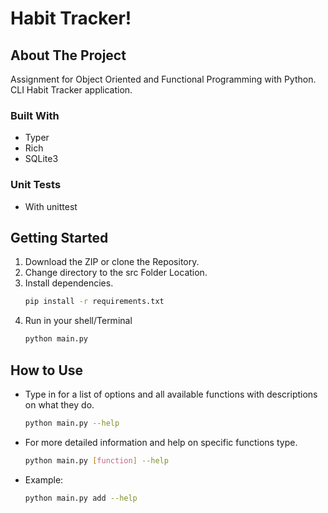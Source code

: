 # Habit Tracker!

## About The Project
Assignment for Object Oriented and Functional Programming with Python.
CLI Habit Tracker application.

### Built With
* Typer
* Rich
* SQLite3

### Unit Tests
* With unittest

## Getting Started
1. Download the ZIP or clone the Repository.
2. Change directory to the src Folder Location.
3. Install dependencies.
   ```sh
   pip install -r requirements.txt
   ```
3. Run in your shell/Terminal
   ```sh
   python main.py
   ```
   
## How to Use
* Type in for a list of options and all available functions with descriptions on what they do.
  ```sh
  python main.py --help
  ```
* For more detailed information and help on specific functions type.
  ```sh
  python main.py [function] --help
  ```
* Example:
  ```sh
  python main.py add --help
  ```
 
